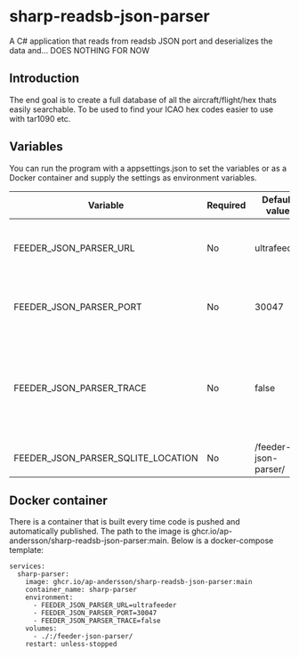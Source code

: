# sharp-readsb-json-parser
A C# application that reads from readsb JSON port and deserializes the data and... DOES NOTHING FOR NOW

## Introduction

The end goal is to create a full database of all the aircraft/flight/hex thats easily searchable. To be used to find your ICAO hex codes easier to use with tar1090 etc.

## Variables

You can run the program with a appsettings.json to set the variables or as a Docker container and supply the settings as environment variables.

| Variable | Required | Default value | Description
| --- | ----------- | --- | ---
| FEEDER_JSON_PARSER_URL | No | ultrafeeder | URL used to connect to readsb JSON output
| FEEDER_JSON_PARSER_PORT | No | 30047 | Port used to connect to readsb JSON  output 
| FEEDER_JSON_PARSER_TRACE | No | false | Whether to print trace logs or not. Trace logs include every aircraft info parsed. Will spam.
| FEEDER_JSON_PARSER_SQLITE_LOCATION | No | /feeder-json-parser/ | Path used for the SQLite file

## Docker container
There is a container that is built every time code is pushed and automatically published. The path to the image is ghcr.io/ap-andersson/sharp-readsb-json-parser:main. Below is a docker-compose template:

``` 
services:
  sharp-parser:
    image: ghcr.io/ap-andersson/sharp-readsb-json-parser:main
    container_name: sharp-parser
    environment:
      - FEEDER_JSON_PARSER_URL=ultrafeeder
      - FEEDER_JSON_PARSER_PORT=30047
      - FEEDER_JSON_PARSER_TRACE=false
    volumes:
      - ./:/feeder-json-parser/
    restart: unless-stopped
```
